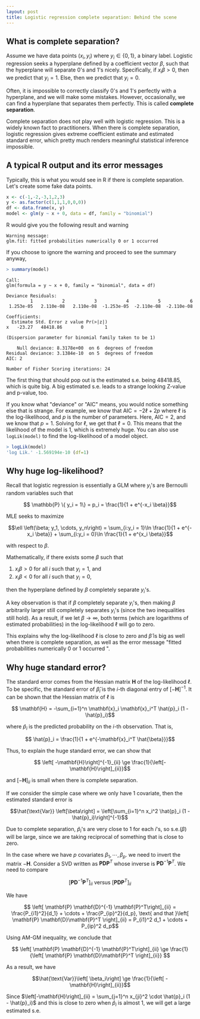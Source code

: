```yaml
---
layout: post
title: Logistic regression complete separation: Behind the scene
---
```

## What is complete separation?

Assume we have data points $(x_i, y_i)$ where $y_i \in \{0, 1\}$, a binary label. Logistic regression seeks a hyperplane defined by a coefficient vector $\beta$, such that the hyperplane will separate $0$'s and $1$'s nicely. Specifically, if $x_i \beta > 0$, then we predict that $y_i = 1$. Else, then we predict that $y_i = 0$.

Often, it is impossible to correctly classify $0$'s and $1$'s perfectly with a hyperplane, and we will make some mistakes. However, occasionally, we can find a hyperplane that separates them perfectly. This is called **complete separation**.

Complete separation does not play well with logistic regression. This is a widely known fact to practitioners. When there is complete separation, logistic regression gives extreme coefficient estimate and estimated standard error, which pretty much renders meaningful statistical inference impossible.

## A typical R output and its error messages

Typically, this is what you would see in R if there is complete separation. Let's create some fake data points.

```R
x <- c(-1,-2,-3,1,2,3)
y <- as.factor(c(1,1,1,0,0,0))
df <- data.frame(x, y)
model <- glm(y ~ x + 0, data = df, family = "binomial")
```

R would give you the following result and warning

```
Warning message:
glm.fit: fitted probabilities numerically 0 or 1 occurred 
```

If you choose to ignore the warning and proceed to see the summary anyway,

```R
> summary(model)
```



```
Call:
glm(formula = y ~ x + 0, family = "binomial", data = df)

Deviance Residuals: 
         1           2           3           4           5           6  
 1.253e-05   2.110e-08   2.110e-08  -1.253e-05  -2.110e-08  -2.110e-08  

Coefficients:
  Estimate Std. Error z value Pr(>|z|)
x   -23.27   48418.86       0        1

(Dispersion parameter for binomial family taken to be 1)

    Null deviance: 8.3178e+00  on 6  degrees of freedom
Residual deviance: 3.1384e-10  on 5  degrees of freedom
AIC: 2

Number of Fisher Scoring iterations: 24
```

The first thing that should pop out is the estimated s.e. being 48418.85, which is quite big. A big estimated s.e. leads to a strange looking Z-value and p-value, too.

If you know what "deviance" or "AIC" means, you would notice something else that is strange. For example, we know that $\text{AIC} = -2\ell + 2p$ where $\ell$ is the log-likelihood, and $p$ is the number of parameters. Here, $\text{AIC} = 2$, and we know that $p = 1$. Solving for $\ell$, we get that $\ell = 0$. This means that the likelihood of the model is $1$, which is extremely huge. You can also use `logLik(model)` to find the log-likelihood of a model object.

```R
> logLik(model)
'log Lik.' -1.569194e-10 (df=1)
```

## Why huge log-likelihood?

Recall that logistic regression is essentially a GLM where $y_i$'s are Bernoulli random variables such that

$$ \mathbb{P} \{ y_i = 1\} = p_i = \frac{1}{1 + e^{-x_i \beta}}$$

MLE seeks to maximize

$$\ell \left(\beta; y_1, \cdots, y_n\right) =  \sum_{i:y_i = 1}\ln \frac{1}{1 + e^{-x_i \beta}} + \sum_{i:y_i = 0}\ln \frac{1}{1 + e^{x_i \beta}}$$

with respect to $\beta$.

Mathematically, if there exists some $\beta$ such that

1. $x_i \beta > 0$ for all $i$ such that $y_i = 1$, and
2. $x_i \beta < 0$ for all $i$ such that $y_i = 0$,

then the hyperplane defined by $\beta$ completely separate $y_i$'s.

A key observation is that if $\beta$ completely separate $y_i$'s, then making $\beta$ arbitrarily larger still completely separates $y_i$'s (since the two inequalities still hold). As a result, if we let $\beta \to \infty$, both terms (which are logarithms of estimated probabilities) in the log-likelihood $\ell$ will go to zero.

This explains why the log-likelihood $\ell$ is close to zero and $\hat{\beta}$ is big as well when there is complete separation, as well as the error message "fitted probabilities numerically 0 or 1 occurred ".

## Why huge standard error?

The standard error comes from the Hessian matrix $\mathbf{H}$ of the log-likelihood $\ell$. To be specific, the standard error of $\hat{\beta}_i$ is the $i$-th diagonal entry of $[-\mathbf{H}]^{-1}$. It can be shown that the Hessian matrix of $\ell$ is

$$ \mathbf{H} = -\sum_{i=1}^n \mathbf{x}_i \mathbf{x}_i^T \hat{p}_i (1 - \hat{p}_i)$$

where $\hat{p}_i$ is the predicted probability on the $i$-th observation. That is,

$$ \hat{p}_i = \frac{1}{1 + e^{-\mathbf{x}_i^T \hat{\beta}}}$$

Thus, to explain the huge standard error, we can show that

$$ \left[ -\mathbf{H}\right]^{-1}_{ii} \ge \frac{1}{\left[- \mathbf{H}\right]_{ii}}$$

and $\left[-\mathbf{H}\right]_{ii}$ is small when there is complete separation.

If we consider the simple case where we only have 1 covariate, then the estimated standard error is

$$\hat{\text{Var}} \left[\beta\right] = \left[\sum_{i=1}^n x_i^2 \hat{p}_i (1 - \hat{p}_i)\right]^{-1}$$

Due to complete separation, $\hat{p}_i$'s are very close to 1 for each $i$'s, so $\text{s.e.}(\beta)$ will be large, since we are taking reciprocal of something that is close to zero.

In the case where we have $p$ covariates $\beta_1,\cdots,\beta_p$. we need to invert the matrix $-\mathbf{H}$. Consider a SVD written as $\mathbf{P}\mathbf{D}\mathbf{P}^T$ whose inverse is $\mathbf{P} \mathbf{D}^{-1} \mathbf{P}^T$. We need to compare

$$ \left[ \mathbf{P} \mathbf{D}^{-1} \mathbf{P}^T\right]_{ii} \text{ versus } \left[ \mathbf{P} \mathbf{D}\mathbf{P}^T \right]_{ii}$$

We have

$$ \left[ \mathbf{P} \mathbf{D}^{-1} \mathbf{P}^T\right]_{ii} =  \frac{P_{i1}^2}{d_1} + \cdots + \frac{P_{ip}^2}{d_p}, \text{ and that }\left[ \mathbf{P} \mathbf{D}\mathbf{P}^T \right]_{ii} = P_{i1}^2 d_1 + \cdots + P_{ip}^2 d_p$$

Using AM-GM inequality, we conclude that

$$ \left[ \mathbf{P} \mathbf{D}^{-1} \mathbf{P}^T\right]_{ii} \ge \frac{1}{\left[ \mathbf{P} \mathbf{D}\mathbf{P}^T \right]_{ii}} $$

As a result, we have

$$\hat{\text{Var}}\left[ \beta_i\right] \ge \frac{1}{\left[ -\mathbf{H}\right]_{ii}}$$

Since $\left[-\mathbf{H}\right]_{ii} = \sum_{j=1}^n x_{ji}^2 \cdot \hat{p}_i (1 - \hat{p}_i)$ and this is close to zero when $\hat{p}_i$ is almost 1, we will get a large estimated s.e.
